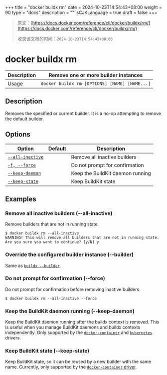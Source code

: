 +++
title = "docker buildx rm"
date = 2024-10-23T14:54:43+08:00
weight = 90
type = "docs"
description = ""
isCJKLanguage = true
draft = false
+++

> 原文：[https://docs.docker.com/reference/cli/docker/buildx/rm/](https://docs.docker.com/reference/cli/docker/buildx/rm/)
>
> 收录该文档的时间：`2024-10-23T14:54:43+08:00`

# docker buildx rm

| Description | Remove one or more builder instances          |
| :---------- | --------------------------------------------- |
| Usage       | `docker buildx rm [OPTIONS] [NAME] [NAME...]` |

## Description

Removes the specified or current builder. It is a no-op attempting to remove the default builder.

## Options

| Option                                                       | Default | Description                      |
| ------------------------------------------------------------ | ------- | -------------------------------- |
| [`--all-inactive`](https://docs.docker.com/reference/cli/docker/buildx/rm/#all-inactive) |         | Remove all inactive builders     |
| [`-f, --force`](https://docs.docker.com/reference/cli/docker/buildx/rm/#force) |         | Do not prompt for confirmation   |
| [`--keep-daemon`](https://docs.docker.com/reference/cli/docker/buildx/rm/#keep-daemon) |         | Keep the BuildKit daemon running |
| [`--keep-state`](https://docs.docker.com/reference/cli/docker/buildx/rm/#keep-state) |         | Keep BuildKit state              |

## Examples

### Remove all inactive builders (--all-inactive)

Remove builders that are not in running state.



```console
$ docker buildx rm --all-inactive
WARNING! This will remove all builders that are not in running state. Are you sure you want to continue? [y/N] y
```

### Override the configured builder instance (--builder)

Same as [`buildx --builder`](https://docs.docker.com/reference/cli/docker/buildx/#builder).

### Do not prompt for confirmation (--force)

Do not prompt for confirmation before removing inactive builders.



```console
$ docker buildx rm --all-inactive --force
```

### Keep the BuildKit daemon running (--keep-daemon)

Keep the BuildKit daemon running after the buildx context is removed. This is useful when you manage BuildKit daemons and buildx contexts independently. Only supported by the [`docker-container`](https://docs.docker.com/build/drivers/docker-container/) and [`kubernetes`](https://docs.docker.com/build/drivers/kubernetes/) drivers.

### Keep BuildKit state (--keep-state)

Keep BuildKit state, so it can be reused by a new builder with the same name. Currently, only supported by the [`docker-container` driver](https://docs.docker.com/build/drivers/docker-container/).
